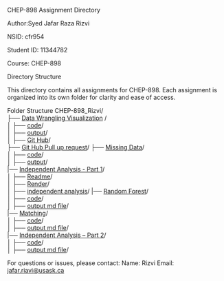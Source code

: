 CHEP-898 Assignment Directory

Author:Syed Jafar Raza Rizvi

NSID: cfr954

Student ID: 11344782

Course: CHEP-898

Directory Structure

This directory contains all assignments for CHEP-898. Each assignment is organized into its own folder for clarity and ease of access.

Folder Structure
CHEP-898_Rizvi/  
├── [Data Wrangling Visualization](https://github.com/rizvisbi20/chep898_assignment/tree/main/Data%20Wrangling) /  
│   ├── [code](https://github.com/rizvisbi20/chep898_assignment/blob/main/Data%20Wrangling/data_wrangling_visualization_rizvi.Rmd)/  
│   ├── [output](https://github.com/rizvisbi20/chep898_assignment/blob/main/Data%20Wrangling/data_wrangling_visualization_rizvi.md)/  
│ 
├── [Git Hub](https://github.com/rizvisbi20/Intro-to-GitHub-Assignment)/  
├── [Git Hub Pull up request](https://github.com/rizvisbi20/github_playground)/
├── [Missing Data](https://github.com/rizvisbi20/chep898_assignment/tree/main/Missing%20Data)/  
│   ├── [code](https://github.com/rizvisbi20/chep898_assignment/blob/main/Missing%20Data/Missing-Data.Rmd)/  
│   ├── [output](https://github.com/rizvisbi20/chep898_assignment/blob/main/Missing%20Data/Missing-Data.md)/  
|── [Independent Analysis - Part 1](https://github.com/rizvisbi20/chep898_assignment/tree/main/Independent-Analysis-1)/  
│   ├── [Readme](https://github.com/rizvisbi20/chep898_assignment/blob/main/Independent-Analysis-1/README.md)/  
│   ├── [Render](https://github.com/rizvisbi20/chep898_assignment/blob/main/Independent-Analysis-1/Render.md)/  
│   ├── [independent analysis](https://github.com/rizvisbi20/chep898_assignment/blob/main/Independent-Analysis-1/Independent-Analysis-1_rizvi.md)/ 
|── [Random Forest](https://github.com/rizvisbi20/chep898_assignment/tree/main/RandomForest)/  
│   ├── [code](https://github.com/rizvisbi20/chep898_assignment/blob/main/RandomForest/RandomForest.Rmd)/  
│   ├── [output md file](https://github.com/rizvisbi20/chep898_assignment/blob/main/RandomForest/RandomForest.md)/  
|── [Matching](https://github.com/rizvisbi20/chep898_assignment/tree/main/Matching)/  
│   ├── [code](https://github.com/rizvisbi20/chep898_assignment/blob/main/Matching/Matching.Rmd)/  
│   ├── [output md file](https://github.com/rizvisbi20/chep898_assignment/blob/main/Matching/Matching.md)/  
|── [Independent Analysis – Part 2](https://github.com/rizvisbi20/chep898_assignment/tree/main/Independent-Analysis-2)/  
│   ├── [code](https://github.com/rizvisbi20/chep898_assignment/blob/main/Independent-Analysis-2/Independent_analysis_part-2.Rmd)/  
│   ├── [output md file]()/ 


For questions or issues, please contact:
Name: Rizvi
Email: jafar.riavi@usask.ca 





